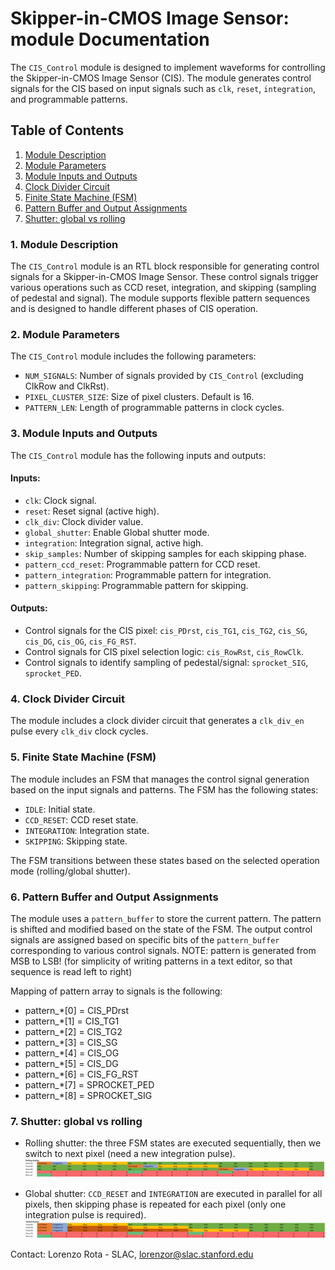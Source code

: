# Skipper-in-CMOS Image Sensor: module Documentation

The `CIS_Control` module is designed to implement waveforms for controlling the Skipper-in-CMOS Image Sensor (CIS). 
The module generates control signals for the CIS based on input signals such as `clk`, `reset`, `integration`, and programmable patterns.

## Table of Contents
1. [Module Description](#module-description)
2. [Module Parameters](#module-parameters)
3. [Module Inputs and Outputs](#module-inputs-and-outputs)
4. [Clock Divider Circuit](#clock-divider-circuit)
5. [Finite State Machine (FSM)](#finite-state-machine-fsm)
6. [Pattern Buffer and Output Assignments](#pattern-buffer-and-output-assignments)
7. [Shutter: global vs rolling](#shutter)

### 1. Module Description<a name="module-description"></a>

The `CIS_Control` module is an RTL block responsible for generating control signals for a Skipper-in-CMOS Image Sensor. 
These control signals trigger various operations such as CCD reset, integration, and skipping (sampling of pedestal and signal). 
The module supports flexible pattern sequences and is designed to handle different phases of CIS operation.

### 2. Module Parameters<a name="module-parameters"></a>

The `CIS_Control` module includes the following parameters:

- `NUM_SIGNALS`: Number of signals provided by `CIS_Control` (excluding ClkRow and ClkRst).
- `PIXEL_CLUSTER_SIZE`: Size of pixel clusters. Default is 16.
- `PATTERN_LEN`: Length of programmable patterns in clock cycles.

### 3. Module Inputs and Outputs<a name="module-inputs-and-outputs"></a>

The `CIS_Control` module has the following inputs and outputs:

#### Inputs:
- `clk`: Clock signal.
- `reset`: Reset signal (active high).
- `clk_div`: Clock divider value.
- `global_shutter`: Enable Global shutter mode.
- `integration`: Integration signal, active high.
- `skip_samples`: Number of skipping samples for each skipping phase.
- `pattern_ccd_reset`: Programmable pattern for CCD reset.
- `pattern_integration`: Programmable pattern for integration.
- `pattern_skipping`: Programmable pattern for skipping.

#### Outputs:
- Control signals for the CIS pixel: `cis_PDrst`, `cis_TG1`, `cis_TG2`, `cis_SG`, `cis_DG`, `cis_OG`, `cis_FG_RST`.
- Control signals for CIS pixel selection logic: `cis_RowRst`, `cis_RowClk`.
- Control signals to identify sampling of pedestal/signal: `sprocket_SIG`, `sprocket_PED`.

### 4. Clock Divider Circuit<a name="clock-divider-circuit"></a>

The module includes a clock divider circuit that generates a `clk_div_en` pulse every `clk_div` clock cycles. 

### 5. Finite State Machine (FSM)<a name="finite-state-machine-fsm"></a>

The module includes an FSM that manages the control signal generation based on the input signals and patterns. 
The FSM has the following states:

- `IDLE`: Initial state.
- `CCD_RESET`: CCD reset state.
- `INTEGRATION`: Integration state.
- `SKIPPING`: Skipping state.

The FSM transitions between these states based on the selected operation mode (rolling/global shutter).

### 6. Pattern Buffer and Output Assignments<a name="pattern-buffer-and-output-assignments"></a>

The module uses a `pattern_buffer` to store the current pattern. 
The pattern is shifted and modified based on the state of the FSM. 
The output control signals are assigned based on specific bits of the `pattern_buffer` corresponding to various control signals.
NOTE: pattern is generated from MSB to LSB! (for simplicity of writing patterns in a text editor, so that sequence is read left to right)

Mapping of pattern array to signals is the following:
- pattern_*[0] = CIS_PDrst
- pattern_*[1] = CIS_TG1
- pattern_*[2] = CIS_TG2
- pattern_*[3] = CIS_SG
- pattern_*[4] = CIS_OG
- pattern_*[5] = CIS_DG
- pattern_*[6] = CIS_FG_RST
- pattern_*[7] = SPROCKET_PED
- pattern_*[8] = SPROCKET_SIG

### 7. Shutter: global vs rolling<a name="shutter"></a>
- Rolling shutter: the three FSM states are executed sequentially, then we switch to next pixel (need a new integration pulse).
![Rolling shutter timing diagram](RollingShutter.png)
  
- Global shutter: `CCD_RESET` and `INTEGRATION` are executed in parallel for all pixels, then skipping phase is repeated for each pixel (only one integration pulse is required). 
![Global shutter timing diagram](GlobalShutter.png)

Contact: Lorenzo Rota - SLAC, lorenzor@slac.stanford.edu
